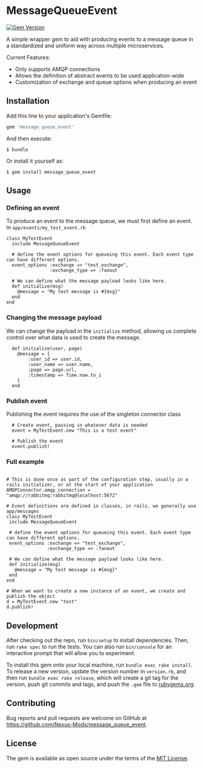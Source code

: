 # MessageQueueEvent

[![Gem Version](https://badge.fury.io/rb/message_queue_event.svg)](https://badge.fury.io/rb/message_queue_event)

A simple wrapper gem to aid with producing events to a message queue in a standardized and uniform way across multiple microservices.

Current Features:

- Only supports AMQP connections
- Allows the definition of abstract events to be used application-wide
- Customization of exchange and queue options when producing an event

## Installation

Add this line to your application's Gemfile:

```ruby
gem 'message_queue_event'
```

And then execute:

    $ bundle

Or install it yourself as:

    $ gem install message_queue_event

## Usage

### Defining an event

To produce an event to the message queue, we must first define an event. In `app/events/my_test_event.rb`

```$ruby
class MyTestEvent
  include MessageQueueEvent

  # define the event options for queueing this event. Each event type can have different options.
  event_options :exchange => "test_exchange",
                :exchange_type => :fanout

  # We can define what the message payload looks like here.
  def initialize(msg)
    @message = "My test message is #{msg}"
  end
end

```

### Changing the message payload

We can change the payload in the `initialize` method, allowing us complete control over what data is used to create the message.

```$ruby
  def initialize(user, page)
    @message = {
        :user_id => user.id,
        :user_name => user.name,
        :page => page.url,
        :timestamp => Time.now.to_i
    }
  end
```

### Publish event

Publishing the event requires the use of the singleton connector class

```$ruby
  # Create event, passing in whatever data is needed
  event = MyTestEvent.new "This is a test event"
  
  # Publish the event
  event.publish!
```

### Full example

```

# This is done once as part of the configuration step, usually in a rails initializer, or at the start of your application
AMQPConnector.amqp_connection = "amqp://rabbitmq:rabbitmq@localhost:5672"
   
# Event definitions are defined in classes, in rails, we generally use app/messages
class MyTestEvent
 include MessageQueueEvent

 # define the event options for queueing this event. Each event type can have different options.
 event_options :exchange => "test_exchange",
               :exchange_type => :fanout

 # We can define what the message payload looks like here.
 def initialize(msg)
   @message = "My test message is #{msg}"
 end
end

# When we want to create a new instance of an event, we create and publish the object
d = MyTestEvent.new "test"
d.publish!
```

## Development

After checking out the repo, run `bin/setup` to install dependencies. Then, run `rake spec` to run the tests. You can also run `bin/console` for an interactive prompt that will allow you to experiment.

To install this gem onto your local machine, run `bundle exec rake install`. To release a new version, update the version number in `version.rb`, and then run `bundle exec rake release`, which will create a git tag for the version, push git commits and tags, and push the `.gem` file to [rubygems.org](https://rubygems.org).

## Contributing

Bug reports and pull requests are welcome on GitHub at https://github.com/Nexus-Mods/message_queue_event.

## License

The gem is available as open source under the terms of the [MIT License](https://opensource.org/licenses/MIT).
